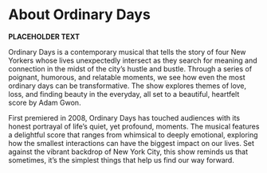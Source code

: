 # About Ordinary Days

**PLACEHOLDER TEXT**

Ordinary Days is a contemporary musical that tells the story of four New Yorkers
whose lives unexpectedly intersect as they search for meaning and connection in
the midst of the city’s hustle and bustle. Through a series of poignant,
humorous, and relatable moments, we see how even the most ordinary days can be
transformative. The show explores themes of love, loss, and finding beauty in
the everyday, all set to a beautiful, heartfelt score by Adam Gwon.

First premiered in 2008, Ordinary Days has touched audiences with its honest
portrayal of life’s quiet, yet profound, moments. The musical features a
delightful score that ranges from whimsical to deeply emotional, exploring how
the smallest interactions can have the biggest impact on our lives. Set against
the vibrant backdrop of New York City, this show reminds us that sometimes, it’s
the simplest things that help us find our way forward.

